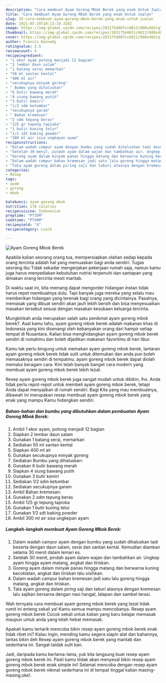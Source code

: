 ```yaml
---
description: "Cara membuat Ayam Goreng Mbok Berek yang enak Untuk Jualan"
title: "Cara membuat Ayam Goreng Mbok Berek yang enak Untuk Jualan"
slug: 45-cara-membuat-ayam-goreng-mbok-berek-yang-enak-untuk-jualan
date: 2021-05-28T18:13:19.310Z
image: https://img-global.cpcdn.com/recipes/283175d407cc6812/680x482cq70/ayam-goreng-mbok-berek-foto-resep-utama.jpg
thumbnail: https://img-global.cpcdn.com/recipes/283175d407cc6812/680x482cq70/ayam-goreng-mbok-berek-foto-resep-utama.jpg
cover: https://img-global.cpcdn.com/recipes/283175d407cc6812/680x482cq70/ayam-goreng-mbok-berek-foto-resep-utama.jpg
author: Francis Kennedy
ratingvalue: 3.5
reviewcount: 4
recipeingredient:
- "1 ekor ayam potong menjadi 12 bagian"
- "2 lembar daun salam"
- "1 batang serai memarkan"
- "50 ml santan kental"
- "400 ml air"
- "secukupnya minyak goreng"
- " Bumbu yang dihaluskan"
- "6 butir bawang merah"
- "4 siung bawang putih"
- "3 butir kemiri"
- "1/2 sdm ketumbar"
- "secukupnya garam"
- " Bahan kremesan"
- "2 sdm tepung beras"
- "125 gr tepung tapioka"
- "1 butir kuning telur"
- "1/2 sdt baking powder"
- "300 ml air sisa ungkepan ayam"
recipeinstructions:
- "Dalam wadah campur ayam dengan bumbu yang sudah dihaluskan tadi beserta dengan daun salam, serai dan santan kental. Kemudian diamkan selama 30 menit dalam lemari es."
- "Setelah 30 menit, pindah ayam dalam wajan dan tambahkan air. Ungkep ayam hingga ayam matang, angkat dan tiriskan."
- "Goreng ayam dalam minyak panas hingga matang dan berwarna kuning kecoklatan, angkat dan tiriskan lalu sisihkan."
- "Dalam wadah campur bahan kremesan jadi satu lalu goreng hingga matang, angkat dan tiriskan."
- "Tata ayam goreng dalam piring saji dan taburi atasnya dengan kremesan lalu sajikan bersama dengan nasi hangat, lalapan dan sambel terasi."
categories:
- Resep
tags:
- ayam
- goreng
- mbok

katakunci: ayam goreng mbok 
nutrition: 170 calories
recipecuisine: Indonesian
preptime: "PT35M"
cooktime: "PT49M"
recipeyield: "4"
recipecategory: Lunch

---
```



![Ayam Goreng Mbok Berek](https://img-global.cpcdn.com/recipes/283175d407cc6812/680x482cq70/ayam-goreng-mbok-berek-foto-resep-utama.jpg)

Apabila kalian seorang orang tua, mempersiapkan olahan sedap kepada orang tercinta adalah hal yang memuaskan bagi anda sendiri. Tugas seorang ibu Tidak sekadar mengerjakan pekerjaan rumah saja, namun kamu juga harus menyediakan kebutuhan nutrisi terpenuhi dan santapan yang dimakan orang tercinta mesti mantab.

Di waktu  saat ini, kita memang dapat mengorder hidangan instan tidak harus repot membuatnya dulu. Tapi banyak juga mereka yang selalu mau memberikan hidangan yang terenak bagi orang yang dicintainya. Pasalnya, memasak yang dibuat sendiri akan jauh lebih bersih dan bisa menyesuaikan masakan tersebut sesuai dengan masakan kesukaan keluarga tercinta. 



Mungkinkah anda merupakan salah satu penikmat ayam goreng mbok berek?. Asal kamu tahu, ayam goreng mbok berek adalah makanan khas di Indonesia yang kini disenangi oleh kebanyakan orang dari hampir setiap tempat di Nusantara. Kalian bisa menghidangkan ayam goreng mbok berek sendiri di rumahmu dan boleh dijadikan makanan favoritmu di hari libur.

Kamu tak perlu bingung untuk memakan ayam goreng mbok berek, lantaran ayam goreng mbok berek tidak sulit untuk ditemukan dan anda pun boleh memasaknya sendiri di tempatmu. ayam goreng mbok berek dapat diolah memalui beragam cara. Kini telah banyak banget cara modern yang membuat ayam goreng mbok berek lebih lezat.

Resep ayam goreng mbok berek juga sangat mudah untuk dibikin, lho. Anda tidak perlu repot-repot untuk membeli ayam goreng mbok berek, tetapi Anda dapat menyajikan di rumah sendiri. Bagi Kita yang mau membuatnya, dibawah ini merupakan resep membuat ayam goreng mbok berek yang enak yang mampu Kamu hidangkan sendiri.

<!--inarticleads1-->

##### Bahan-bahan dan bumbu yang dibutuhkan dalam pembuatan Ayam Goreng Mbok Berek:

1. Ambil 1 ekor ayam, potong menjadi 12 bagian
1. Siapkan 2 lembar daun salam
1. Gunakan 1 batang serai, memarkan
1. Sediakan 50 ml santan kental
1. Siapkan 400 ml air
1. Gunakan secukupnya minyak goreng
1. Sediakan  Bumbu yang dihaluskan:
1. Gunakan 6 butir bawang merah
1. Siapkan 4 siung bawang putih
1. Gunakan 3 butir kemiri
1. Sediakan 1/2 sdm ketumbar
1. Sediakan secukupnya garam
1. Ambil  Bahan kremesan:
1. Gunakan 2 sdm tepung beras
1. Ambil 125 gr tepung tapioka
1. Gunakan 1 butir kuning telur
1. Gunakan 1/2 sdt baking powder
1. Ambil 300 ml air sisa ungkepan ayam




<!--inarticleads2-->

##### Langkah-langkah membuat Ayam Goreng Mbok Berek:

1. Dalam wadah campur ayam dengan bumbu yang sudah dihaluskan tadi beserta dengan daun salam, serai dan santan kental. Kemudian diamkan selama 30 menit dalam lemari es.
1. Setelah 30 menit, pindah ayam dalam wajan dan tambahkan air. Ungkep ayam hingga ayam matang, angkat dan tiriskan.
1. Goreng ayam dalam minyak panas hingga matang dan berwarna kuning kecoklatan, angkat dan tiriskan lalu sisihkan.
1. Dalam wadah campur bahan kremesan jadi satu lalu goreng hingga matang, angkat dan tiriskan.
1. Tata ayam goreng dalam piring saji dan taburi atasnya dengan kremesan lalu sajikan bersama dengan nasi hangat, lalapan dan sambel terasi.




Wah ternyata cara membuat ayam goreng mbok berek yang lezat tidak rumit ini enteng sekali ya! Kamu semua mampu mencobanya. Resep ayam goreng mbok berek Cocok sekali untuk kalian yang baru belajar memasak maupun untuk anda yang telah hebat memasak.

Apakah kamu tertarik mencoba bikin resep ayam goreng mbok berek enak tidak ribet ini? Kalau ingin, mending kamu segera siapin alat dan bahannya, lantas bikin deh Resep ayam goreng mbok berek yang mantab dan sederhana ini. Sangat taidak sulit kan. 

Jadi, daripada kamu berlama-lama, yuk kita langsung buat resep ayam goreng mbok berek ini. Pasti kamu tiidak akan menyesal bikin resep ayam goreng mbok berek enak simple ini! Selamat mencoba dengan resep ayam goreng mbok berek nikmat sederhana ini di tempat tinggal kalian masing-masing,oke!.

